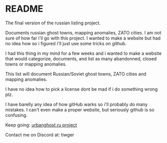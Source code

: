 # README
The final version of the russian listing project.

Documents russian ghost towns, mapping anomalies, ZATO cities. I am not sure of how far i'll go with this project. I wanted to make a website but had no idea how so i figured i'll just use some tricks on github.

I had this thing in my mind for a few weeks and i wanted to make a website that would categorize, documents, and list as many abandonned, closed towns or mapping anomalies.

This list will document Russian/Soviet ghost towns, ZATO cities and mapping anomalies.

I have no idea how to pick a license dont be mad if i do something wrong plz.

I have barelly any idea of how gitHub warks so i'll probably do many mistakes.
I can't even make a proper website, but seriously github is so confusing.

Keep going: [urbanghost.ru project](https://voytekv.github.io)

Contact me on Discord at: tiwger
